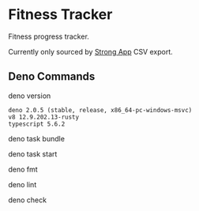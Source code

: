 # Fitness Tracker

Fitness progress tracker.

Currently only sourced by [Strong App](https://www.strong.app) CSV export.

## Deno Commands

deno version

```
deno 2.0.5 (stable, release, x86_64-pc-windows-msvc)
v8 12.9.202.13-rusty
typescript 5.6.2
```

deno task bundle

deno task start

deno fmt

deno lint

deno check
